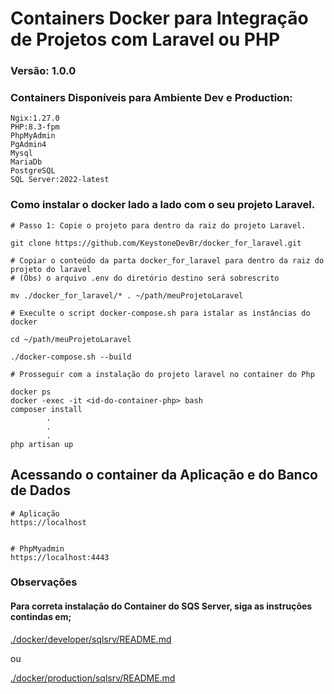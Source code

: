 # Containers Docker para Integração de Projetos com Laravel ou PHP

### Versão: 1.0.0

### Containers Disponíveis para Ambiente Dev e Production:

```
Ngix:1.27.0
PHP:8.3-fpm
PhpMyAdmin
PgAdmin4
Mysql
MariaDb
PostgreSQL
SQL Server:2022-latest
```

### Como instalar o docker lado a lado com o seu projeto Laravel.
```
# Passo 1: Copie o projeto para dentro da raiz do projeto Laravel.

git clone https://github.com/KeystoneDevBr/docker_for_laravel.git

# Copiar o conteúdo da parta docker_for_laravel para dentro da raiz do projeto do laravel
# (Obs) o arquivo .env do diretório destino será sobrescrito

mv ./docker_for_laravel/* . ~/path/meuProjetoLaravel

# Execulte o script docker-compose.sh para istalar as instâncias do docker

cd ~/path/meuProjetoLaravel

./docker-compose.sh --build

# Prosseguir com a instalação do projeto laravel no container do Php

docker ps
docker -exec -it <id-do-container-php> bash
composer install
        .
        .
        .
php artisan up

```

## Acessando o container da Aplicação e do Banco de Dados
```
# Aplicação
https://localhost


# PhpMyadmin
https://localhost:4443
```


### Observações
#### Para correta instalação do Container do SQS Server, siga as instruções contindas em;
 
[./docker/developer/sqlsrv/README.md](.docker/developer/sqlsrv/README.md)

ou 

[./docker/production/sqlsrv/README.md](.docker/production/sqlsrv/README.md)

